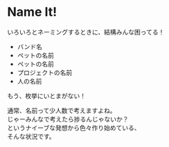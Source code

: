 <h1>Name It!</h1>

いろいろとネーミングするときに、結構みんな困ってる！
<ul>
<li>バンド名</li>
<li>ペットの名前</li>
<li>ペットの名前</li>
<li>プロジェクトの名前</li>
<li>人の名前</li>
</ul>
もう、枚挙にいとまがない！

通常、名前って少人数で考えますよね。<br>
じゃーみんなで考えたら捗るんじゃないか？<br>
というナイーブな発想から色々作り始めている、<br>
そんな状況です。<br>
